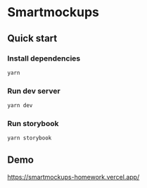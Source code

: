 # Smartmockups

## Quick start

### Install dependencies

```bash
yarn
```

### Run dev server

```bash
yarn dev
```

### Run storybook

```bash
yarn storybook
```

## Demo

https://smartmockups-homework.vercel.app/
